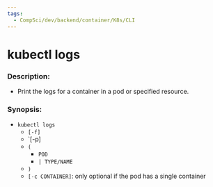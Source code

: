 ```yaml
---
tags:
  - CompSci/dev/backend/container/K8s/CLI
---
```

# kubectl logs
### Description:
- Print the logs for a container in a pod or specified resource. 
### Synopsis:
- `kubectl logs`
	- `[-f]`
	- `[-p]
	- `(`
		- `POD `
		- `| TYPE/NAME`
	- `)`
	- `[-c CONTAINER]`: only optional if the pod has a single container